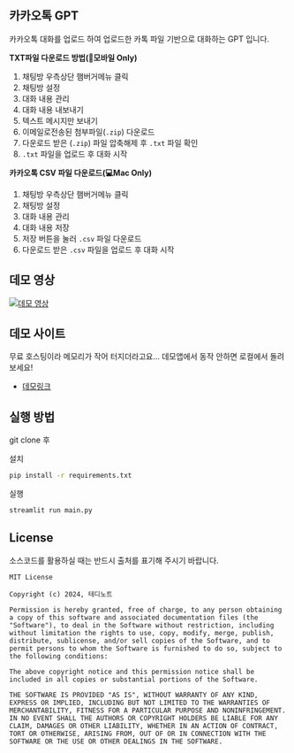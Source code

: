 ## 카카오톡 GPT

카카오톡 대화를 업로드 하여 업로드한 카톡 파일 기반으로 대화하는 GPT 입니다.

**TXT파일 다운로드 방법(📱모바일 Only)**

1. 채팅방 우측상단 햄버거메뉴 클릭
2. 채팅방 설정
3. 대화 내용 관리
4. 대화 내용 내보내기
5. 텍스트 메시지만 보내기
6. 이메일로전송된 첨부파일(`.zip`) 다운로드
7. 다운로드 받은 (`.zip`) 파일 압축해제 후 `.txt` 파일 확인
8. `.txt` 파일을 업로드 후 대화 시작


**카카오톡 CSV 파일 다운로드(💻Mac Only)**

1. 채팅방 우측상단 햄버거메뉴 클릭
2. 채팅방 설정
3. 대화 내용 관리
4. 대화 내용 저장
5. 저장 버튼을 눌러 `.csv` 파일 다운로드
6. 다운로드 받은 `.csv` 파일을 업로드 후 대화 시작

## 데모 영상

[![데모 영상](https://img.youtube.com/vi/aUGkmWi6kZ8/0.jpg)](https://youtu.be/aUGkmWi6kZ8)

## 데모 사이트

무료 호스팅이라 메모리가 작어 터지더라고요... 데모앱에서 동작 안하면 로컬에서 돌려 보세요!

- [데모링크](https://kakao-gpt-1cdbd5dc9bb3.herokuapp.com/)

## 실행 방법

git clone 후

설치

```bash
pip install -r requirements.txt
```

실행 

```bash
streamlit run main.py
```

## License

소스코드를 활용하실 때는 반드시 출처를 표기해 주시기 바랍니다.

```
MIT License

Copyright (c) 2024, 테디노트

Permission is hereby granted, free of charge, to any person obtaining a copy of this software and associated documentation files (the "Software"), to deal in the Software without restriction, including without limitation the rights to use, copy, modify, merge, publish, distribute, sublicense, and/or sell copies of the Software, and to permit persons to whom the Software is furnished to do so, subject to the following conditions:

The above copyright notice and this permission notice shall be included in all copies or substantial portions of the Software.

THE SOFTWARE IS PROVIDED "AS IS", WITHOUT WARRANTY OF ANY KIND, EXPRESS OR IMPLIED, INCLUDING BUT NOT LIMITED TO THE WARRANTIES OF MERCHANTABILITY, FITNESS FOR A PARTICULAR PURPOSE AND NONINFRINGEMENT. IN NO EVENT SHALL THE AUTHORS OR COPYRIGHT HOLDERS BE LIABLE FOR ANY CLAIM, DAMAGES OR OTHER LIABILITY, WHETHER IN AN ACTION OF CONTRACT, TORT OR OTHERWISE, ARISING FROM, OUT OF OR IN CONNECTION WITH THE SOFTWARE OR THE USE OR OTHER DEALINGS IN THE SOFTWARE.
```